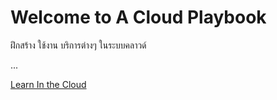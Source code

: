 # Welcome to A Cloud Playbook

ฝึกสร้าง ใช้งาน บริการต่างๆ ในระบบคลาวด์

...

[Learn In the Cloud](https://learninthecloud.co)